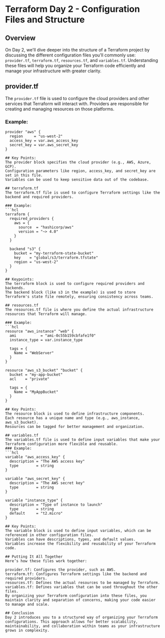 # Terraform Day 2 - Configuration Files and Structure

## Overview
On Day 2, we'll dive deeper into the structure of a Terraform project by discussing the different configuration files you'll commonly use: `provider.tf`, `terraform.tf`, `resources.tf`, and `variables.tf`. Understanding these files will help you organize your Terraform code efficiently and manage your infrastructure with greater clarity.

## provider.tf
The `provider.tf` file is used to configure the cloud providers and other services that Terraform will interact with. Providers are responsible for creating and managing resources on those platforms.

### Example:
```hcl
provider "aws" {
  region     = "us-west-2"
  access_key = var.aws_access_key
  secret_key = var.aws_secret_key
}

## Key Points:
The provider block specifies the cloud provider (e.g., AWS, Azure, GCP).
Configuration parameters like region, access_key, and secret_key are set in this file.
Variables can be used to keep sensitive data out of the codebase.

## terraform.tf
The terraform.tf file is used to configure Terraform settings like the backend and required providers.

### Example:
```hcl
terraform {
  required_providers {
    aws = {
      source  = "hashicorp/aws"
      version = "~> 4.0"
    }
  }
  
  backend "s3" {
    bucket = "my-terraform-state-bucket"
    key    = "global/s3/terraform.tfstate"
    region = "us-west-2"
  }
}

## Keypoints:
The terraform block is used to configure required providers and backends.
The backend block (like s3 in the example) is used to store Terraform's state file remotely, ensuring consistency across teams.

## resources.tf
The resources.tf file is where you define the actual infrastructure resources that Terraform will manage.

### Example:
```hcl
resource "aws_instance" "web" {
  ami           = "ami-0c55b159cbfafe1f0"
  instance_type = var.instance_type
  
  tags = {
    Name = "WebServer"
  }
}

resource "aws_s3_bucket" "bucket" {
  bucket = "my-app-bucket"
  acl    = "private"
  
  tags = {
    Name = "MyAppBucket"
  }
}

## Key Points:
The resource block is used to define infrastructure components.
Each resource has a unique name and type (e.g., aws_instance, aws_s3_bucket).
Resources can be tagged for better management and organization.

## variables.tf
The variables.tf file is used to define input variables that make your Terraform configuration more flexible and reusable.
### Example:
```hcl
variable "aws_access_key" {
  description = "The AWS access key"
  type        = string
}

variable "aws_secret_key" {
  description = "The AWS secret key"
  type        = string
}

variable "instance_type" {
  description = "Type of instance to launch"
  type        = string
  default     = "t2.micro"
}

## Key Points:
The variable block is used to define input variables, which can be referenced in other configuration files.
Variables can have descriptions, types, and default values.
Variables increase the flexibility and reusability of your Terraform code.

## Putting It All Together
Here’s how these files work together:

provider.tf: Configures the provider, such as AWS.
terraform.tf: Configures Terraform settings like the backend and required providers.
resources.tf: Defines the actual resources to be managed by Terraform.
variables.tf: Defines variables that can be used throughout the other files.
By organizing your Terraform configuration into these files, you maintain clarity and separation of concerns, making your code easier to manage and scale.

## Conclusion
Day 2 introduces you to a structured way of organizing your Terraform configurations. This approach allows for better scalability, maintainability, and collaboration within teams as your infrastructure grows in complexity.

